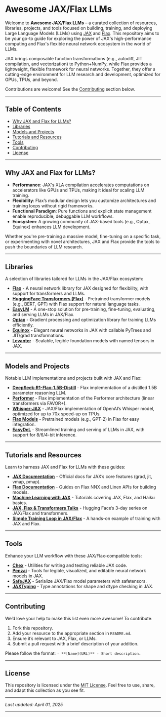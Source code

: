 # Awesome JAX/Flax LLMs

Welcome to **Awesome JAX/Flax LLMs** – a curated collection of resources, libraries, projects, and tools focused on building, training, and deploying Large Language Models (LLMs) using [JAX](https://github.com/google/jax) and [Flax](https://github.com/google/flax). This repository aims to be your go-to guide for exploring the power of JAX's high-performance computing and Flax's flexible neural network ecosystem in the world of LLMs.

JAX brings composable function transformations (e.g., autodiff, JIT compilation, and vectorization) to Python+NumPy, while Flax provides a lightweight, flexible framework for neural networks. Together, they offer a cutting-edge environment for LLM research and development, optimized for GPUs, TPUs, and beyond.

Contributions are welcome! See the [Contributing](#contributing) section below.

---

## Table of Contents

- [Why JAX and Flax for LLMs?](#why-jax-and-flax-for-llms)
- [Libraries](#libraries)
- [Models and Projects](#models-and-projects)
- [Tutorials and Resources](#tutorials-and-resources)
- [Tools](#tools)
- [Contributing](#contributing)
- [License](#license)

---

## Why JAX and Flax for LLMs?

- **Performance**: JAX's XLA compilation accelerates computations on accelerators like GPUs and TPUs, making it ideal for scaling LLM training.
- **Flexibility**: Flax’s modular design lets you customize architectures and training loops without rigid frameworks.
- **Functional Paradigm**: Pure functions and explicit state management enable reproducible, debuggable LLM workflows.
- **Ecosystem**: A growing community of JAX-based tools (e.g., Optax, Equinox) enhances LLM development.

Whether you're pre-training a massive model, fine-tuning on a specific task, or experimenting with novel architectures, JAX and Flax provide the tools to push the boundaries of LLM research.

---

## Libraries

A selection of libraries tailored for LLMs in the JAX/Flax ecosystem:

- **[Flax](https://github.com/google/flax)** - A neural network library for JAX designed for flexibility, with support for transformers and LLMs.
- **[HuggingFace Transformers (Flax)](https://github.com/huggingface/transformers)** - Pretrained transformer models (e.g., BERT, GPT) with Flax support for natural language tasks.
- **[EasyLM](https://github.com/young-geng/EasyLM)** - A one-stop solution for pre-training, fine-tuning, evaluating, and serving LLMs in JAX/Flax.
- **[Optax](https://github.com/deepmind/optax)** - Gradient processing and optimization library for training LLMs efficiently.
- **[Equinox](https://github.com/patrick-kidger/equinox)** - Elegant neural networks in JAX with callable PyTrees and JIT/grad transformations.
- **[Levanter](https://github.com/stanford-crfm/levanter)** - Scalable, legible foundation models with named tensors in JAX.

---

## Models and Projects

Notable LLM implementations and projects built with JAX and Flax:

- **[DeepSeek-R1-Flax-1.5B-Distill](https://github.com/example/deepseek-r1-flax)** - Flax implementation of a distilled 1.5B parameter reasoning LLM.
- **[Performer](https://github.com/google-research/google-research)** - Flax implementation of the Performer architecture (linear transformers via FAVOR+).
- **[Whisper-JAX](https://github.com/sanchit-gandhi/whisper-jax)** - JAX/Flax implementation of OpenAI’s Whisper model, optimized for up to 70x speed-up on TPUs.
- **[Flax Models](https://github.com/matthias-wright/flaxmodels)** - Pretrained models (e.g., GPT-2) in Flax for easy integration.
- **[EasyDeL](https://github.com/erfanzar/EasyDeL)** - Streamlined training and serving of LLMs in JAX, with support for 8/6/4-bit inference.

---

## Tutorials and Resources

Learn to harness JAX and Flax for LLMs with these guides:

- **[JAX Documentation](https://jax.readthedocs.io/)** - Official docs for JAX’s core features (grad, jit, vmap, pmap).
- **[Flax Documentation](https://flax.readthedocs.io/)** - Guides on Flax NNX and Linen APIs for building models.
- **[Machine Learning with JAX](https://github.com/gordicaleksa/get-started-with-JAX)** - Tutorials covering JAX, Flax, and Haiku basics.
- **[JAX, Flax & Transformers Talks](https://huggingface.co)** - Hugging Face’s 3-day series on JAX/Flax and transformers.
- **[Simple Training Loop in JAX/Flax](https://github.com/soumik12345/jax-series)** - A hands-on example of training with JAX and Flax.

---

## Tools

Enhance your LLM workflow with these JAX/Flax-compatible tools:

- **[Chex](https://github.com/deepmind/chex)** - Utilities for writing and testing reliable JAX code.
- **[Penzai](https://github.com/google/penzai)** - Tools for legible, visualized, and editable neural network models in JAX.
- **[SafeJAX](https://github.com/TheCamusean/safejax)** - Serialize JAX/Flax model parameters with safetensors.
- **[JAXTyping](https://github.com/google/jaxtyping)** - Type annotations for shape and dtype checking in JAX.

---

## Contributing

We’d love your help to make this list even more awesome! To contribute:

1. Fork this repository.
2. Add your resource to the appropriate section in `README.md`.
3. Ensure it’s relevant to JAX, Flax, or LLMs.
4. Submit a pull request with a brief description of your addition.

Please follow the format: `- **[Name](URL)** - Short description.`

---

## License

This repository is licensed under the [MIT License](LICENSE). Feel free to use, share, and adapt this collection as you see fit.

---

*Last updated: April 01, 2025*

---
